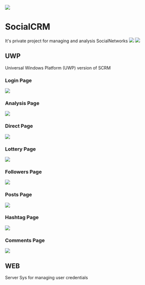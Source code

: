 ![](https://github.com/ashalogic/SocialCRM/blob/master/docs/img/header.png)

# SocialCRM
It's private project for managing and analysis SocialNetworks
![](https://github.com/ashalogic/SocialCRM/blob/master/docs/img/img1.jpg)
![](https://github.com/ashalogic/SocialCRM/blob/master/docs/img/img2.jpg)

## UWP
Universal Windows Platform (UWP) version of SCRM 

### Login Page
![](https://github.com/ashalogic/SocialCRM/blob/master/docs/img/scrm.WebP)
### Analysis Page
![](https://github.com/ashalogic/SocialCRM/blob/master/docs/img/analysis.WebP)
### Direct Page
![](https://github.com/ashalogic/SocialCRM/blob/master/docs/img/chat.WebP)
### Lottery Page
![](https://github.com/ashalogic/SocialCRM/blob/master/docs/img/lottery.WebP)
### Followers Page
![](https://github.com/ashalogic/SocialCRM/blob/master/docs/img/followers.WebP)
### Posts Page
![](https://github.com/ashalogic/SocialCRM/blob/master/docs/img/posts.WebP)
### Hashtag Page
![](https://github.com/ashalogic/SocialCRM/blob/master/docs/img/hashtag.WebP)
### Comments Page
![](https://github.com/ashalogic/SocialCRM/blob/master/docs/img/comments.WebP)

## WEB
Server Sys for managing user credentials 

